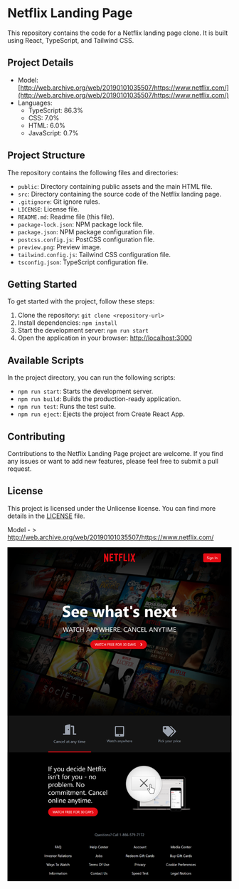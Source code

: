 # Netflix Landing Page

This repository contains the code for a Netflix landing page clone. It is built using React, TypeScript, and Tailwind CSS.

## Project Details

- Model: [http://web.archive.org/web/20190101035507/https://www.netflix.com/](http://web.archive.org/web/20190101035507/https://www.netflix.com/)
- Languages:
  - TypeScript: 86.3%
  - CSS: 7.0%
  - HTML: 6.0%
  - JavaScript: 0.7%

## Project Structure

The repository contains the following files and directories:

- `public`: Directory containing public assets and the main HTML file.
- `src`: Directory containing the source code of the Netflix landing page.
- `.gitignore`: Git ignore rules.
- `LICENSE`: License file.
- `README.md`: Readme file (this file).
- `package-lock.json`: NPM package lock file.
- `package.json`: NPM package configuration file.
- `postcss.config.js`: PostCSS configuration file.
- `preview.png`: Preview image.
- `tailwind.config.js`: Tailwind CSS configuration file.
- `tsconfig.json`: TypeScript configuration file.

## Getting Started

To get started with the project, follow these steps:

1. Clone the repository: `git clone <repository-url>`
2. Install dependencies: `npm install`
3. Start the development server: `npm run start`
4. Open the application in your browser: [http://localhost:3000](http://localhost:3000)

## Available Scripts

In the project directory, you can run the following scripts:

- `npm run start`: Starts the development server.
- `npm run build`: Builds the production-ready application.
- `npm run test`: Runs the test suite.
- `npm run eject`: Ejects the project from Create React App.

## Contributing

Contributions to the Netflix Landing Page project are welcome. If you find any issues or want to add new features, please feel free to submit a pull request.

## License

This project is licensed under the Unlicense license. You can find more details in the [LICENSE](LICENSE) file.

Model - > http://web.archive.org/web/20190101035507/https://www.netflix.com/

![preview](./preview.png)
